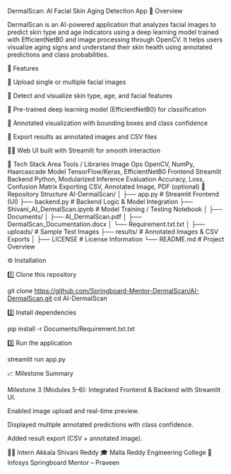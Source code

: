 DermalScan: AI Facial Skin Aging Detection App
🧠 Overview

DermalScan is an AI-powered application that analyzes facial images to predict skin type and age indicators using a deep learning model trained with EfficientNetB0 and image processing through OpenCV.
It helps users visualize aging signs and understand their skin health using annotated predictions and class probabilities.

🚀 Features

📸 Upload single or multiple facial images

🧩 Detect and visualize skin type, age, and facial features

🧠 Pre-trained deep learning model (EfficientNetB0) for classification

🎯 Annotated visualization with bounding boxes and class confidence

💾 Export results as annotated images and CSV files

🧍‍♀️ Web UI built with Streamlit for smooth interaction

🧰 Tech Stack
Area	Tools / Libraries
Image Ops	OpenCV, NumPy, Haarcascade
Model	TensorFlow/Keras, EfficientNetB0
Frontend	Streamlit
Backend	Python, Modularized Inference
Evaluation	Accuracy, Loss, Confusion Matrix
Exporting	CSV, Annotated Image, PDF (optional)
📂 Repository Structure
AI-DermalScan/
│
├── app.py                    # Streamlit Frontend (UI)
├── backend.py                # Backend Logic & Model Integration
├── Shivani_AI_DermalScan.ipynb  # Model Training / Testing Notebook
│
├── Documents/
│   ├── AI_DermalScan.pdf
│   ├── DermalScan_Documentation.docx
│   └── Requirement.txt.txt
│
├── uploads/                  # Sample Test Images
├── results/                  # Annotated Images & CSV Exports
│
├── LICENSE                   # License Information
└── README.md                 # Project Overview

⚙️ Installation

1️⃣ Clone this repository

git clone https://github.com/Springboard-Mentor-DermalScan/AI-DermalScan.git
cd AI-DermalScan


2️⃣ Install dependencies

pip install -r Documents/Requirement.txt.txt


3️⃣ Run the application

streamlit run app.py

📈 Milestone Summary

Milestone 3 (Modules 5–6): Integrated Frontend & Backend with Streamlit UI.

Enabled image upload and real-time preview.

Displayed multiple annotated predictions with class confidence.

Added result export (CSV + annotated image).

👩‍💻 Intern
Akkala Shivani Reddy
🎓 Malla Reddy Engineering College
🤝 Infosys Springboard Mentor – Praveen
